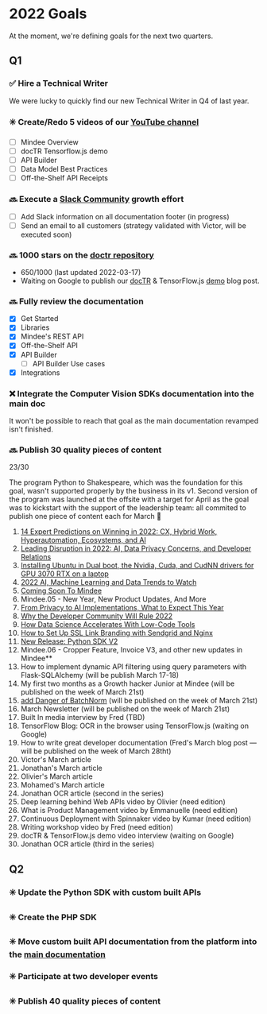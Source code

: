 # 2022 Goals

At the moment, we're defining goals for the next two quarters.

## Q1

### ✅ Hire a Technical Writer
We were lucky to quickly find our new Technical Writer in Q4 of last year.

### ✳️ Create/Redo 5 videos of our [YouTube channel](https://www.youtube.com/channel/UCXcb0H4P81RqvvvFfWdszoA)

- [ ] Mindee Overview
- [ ] docTR Tensorflow.js demo
- [ ] API Builder
- [ ] Data Model Best Practices
- [ ] Off-the-Shelf API Receipts

### 🔜 Execute a [Slack Community](https://join.slack.com/t/mindee-community/shared_invite/zt-uzgmljfl-MotFVfH~IdEZxjp~0zldww) growth effort

- [ ] Add Slack information on all documentation footer (in progress)
- [ ] Send an email to all customers (strategy validated with Victor, will be executed soon)

### 🔜 1000 stars on the [doctr repository](https://github.com/mindee/doctr)

- 650/1000 (last updated 2022-03-17)
- Waiting on Google to publish our [docTR](https://github.com/mindee/doctr) & TensorFlow.js [demo](https://demo-doctr-tensorflowjs.mindee.com/) blog post.

### 🔜 Fully review the documentation

- [X] Get Started
- [X] Libraries
- [X] Mindee's REST API
- [X] Off-the-Shelf API
- [X] API Builder
    - [ ] API Builder Use cases
- [X] Integrations

### ❌ Integrate the Computer Vision SDKs documentation into the main doc

It won't be possible to reach that goal as the main documentation revamped isn't finished.

### 🔜 Publish 30 quality pieces of content

23/30

The program Python to Shakespeare, which was the foundation for this goal, wasn't supported properly by the business in its v1. Second version of the program was launched at the offsite with a target for April as the goal was to kickstart with the support of the leadership team: all commited to publish one piece of content each for March 🎉

1. [14 Expert Predictions on Winning in 2022: CX, Hybrid Work, Hyperautomation, Ecosystems, and AI](https://blogs.starcio.com/2022/01/2022-predictions-cx-hyperautomation-ai.html)
2. [Leading Disruption in 2022: AI, Data Privacy Concerns, and Developer Relations](https://www.dataversity.net/leading-disruption-in-2022-ai-data-privacy-concerns-and-developer-relations/)
3. [Installing Ubuntu in Dual boot, the Nvidia, Cuda, and CudNN drivers for GPU 3070 RTX on a laptop](https://blog.mindee.com/installing-ubuntu-in-dual-boot-the-nvidia-cuda-and-cudnn-drivers-for-gpu-3070-rtx-on-a-laptop/)
4. [2022 AI, Machine Learning and Data Trends to Watch](https://www.itprotoday.com/data-analytics-and-data-management/2022-ai-machine-learning-and-data-trends-watch)
5. [Coming Soon To Mindee](https://blog.mindee.com/coming-soon/)
6. Mindee.05 - New Year, New Product Updates, And More
7. [From Privacy to AI Implementations, What to Expect This Year](https://tdwi.org/articles/2022/01/28/adv-all-from-privacy-to-ai-implementations-what-to-expect-this-year.aspx)
8. [Why the Developer Community Will Rule 2022](https://www.devopsdigest.com/why-the-developer-community-will-rule-2022)
9. [How Data Science Accelerates With Low-Code Tools](https://accelerationeconomy.com/low-code-no-code/how-data-science-accelerates-with-low-code-tools/)
10. [How to Set Up SSL Link Branding with Sendgrid and Nginx](https://blog.mindee.com/sendgrid-ssl/)
11. [New Release: Python SDK V2](https://blog.mindee.com/python-sdk-v2/)
12. Mindee.06 - Cropper Feature, Invoice V3, and other new updates in Mindee**
13. How to implement dynamic API filtering using query parameters with Flask-SQLAlchemy (will be publish March 17-18)
14. My first two months as a Growth hacker Junior at Mindee (will be published on the week of March 21st)
15. [add Danger of BatchNorm](https://github.com/mindee/content/pull/6)  (will be published on the week of March 21st)
16. March Newsletter (will be published on the week of March 21st)
17. Built In media interview by Fred (TBD)
18. TensorFlow Blog: OCR in the browser using TensorFlow.js (waiting on Google)
19. How to write great developer documentation (Fred's March blog post — will be published on the week of March 28tht)
20. Victor's March article
21. Jonathan's March article
22. Olivier's March article
23. Mohamed's March article
24. Jonathan OCR article (second in the series)
25. Deep learning behind Web APIs video by Olivier (need edition)
26. What is Product Management video by Emmanuelle (need edition)
27. Continuous Deployment with Spinnaker video by Kumar (need edition)
28. Writing workshop video by Fred (need edition)
29. docTR & TensorFlow.js demo video interview (waiting on Google)
30. Jonathan OCR article (third in the series)

## Q2

### ✳️ Update the Python SDK with custom built APIs

### ✳️ Create the PHP SDK

### ✳️ Move custom built API documentation from the platform into the [main documentation](https://developers.mindee.com/docs)

### ✳️ Participate at two developer events

### ✳️ Publish 40 quality pieces of content
